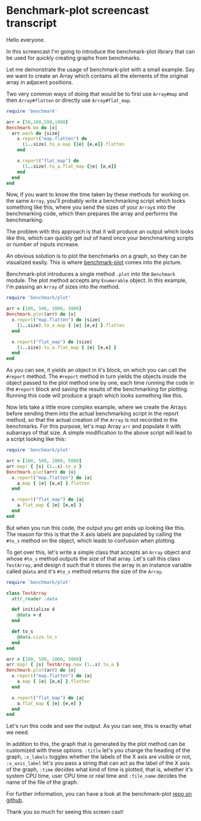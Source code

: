 # Benchmark-plot screencast transcript

Hello everyone.

In this screencast I'm going to introduce the benchmark-plot library that can be used for quickly creating graphs from benchmarks.

Let me demonstrate the usage of benchmark-plot with a small example. Say we want to create an Array which contains all the elements of the original array in adjacent positions. 

Two very common ways of doing that would be to first use `Array#map` and then `Array#flatten` or directly use `Array#flat_map`.

``` ruby
require 'benchmark'

arr = [50,100,500,1000]
Benchmark.bm do |x|
  arr.each do |size|
    x.report("map.flatten") do
      (1..size).to_a.map {|e| [e,e]}.flatten
    end

    x.report("flat_map") do
      (1..size).to_a.flat_map {|e| [e,e]}
    end
  end
end
```

Now, if you want to know the time taken by these methods for working on the same `Array`, you'll probably write a benchmarking script which looks something like this, where you send the sizes of your `Array`s into the benchmarking code, which then prepares the array and performs the benchmarking.

The problem with this approach is that it will produce an output which looks like this, which can quickly get out of hand once your benchmarking scripts or number of inputs increase.

An obvious solution is to plot the benchmarks on a graph, so they can be visualized easily. This is where [benchmark-plot](https://rubygems.org/gems/benchmark-plot) comes into the picture.

Benchmark-plot introduces a single method `.plot` into the `Benchmark` module. The plot method accepts any `Enumerable` object. In this example, I'm passing an `Array` of sizes into the method.
``` ruby
require 'benchmark/plot'

arr = [100, 500, 1000, 5000]
Benchmark.plot(arr) do |x|
  x.report("map.flatten") do |size|
    (1..size).to_a.map { |e| [e,e] }.flatten
  end

  x.report("flat_map") do |size|
    (1..size).to_a.flat_map { |e| [e,e] }
  end
end
```

As you can see, it yields an object in it's block, on which you can call the `#report` method. The `#report` method in turn yields the objects inside the object passed to the plot method one by one, each time running the code in the `#report` block and saving the results of the benchmarking for plotting. Running this code will produce a graph which looks something like this.

Now lets take a little more complex example, where we create the Arrays before sending them into the actual benchmarking script in the report method, so that the actual creation of the `Array` is not recorded in the benchmarks. For this purpose, let's map Array `arr` and populate it with subarrays of that size. A simple modification to the above script will lead to a script looking like this:
``` ruby
require 'benchmark/plot'

arr = [100, 500, 1000, 5000]
arr.map! { |s| (1..s).to_a }
Benchmark.plot(arr) do |x|
  x.report("map.flatten") do |a|
    a.map { |e| [e,e] }.flatten
  end

  x.report("flat_map") do |a|
    a.flat_map { |e| [e,e] }
  end
end
```

But when you run this code, the output you get ends up looking like this. The reason for this is that the X axis labels are populated by calling the `#to_s` method on the object, which leads to confusion when plotting.

To get over this, let's write a simple class that accepts an `Array` object and whose `#to_s` method outputs the size of that array. Let's call this class `TestArray`, and design it such that it stores the array in an instance variable called `@data` and it's `#to_s` method returns the size of the `Array`.
``` ruby
require 'benchmark/plot'

class TestArray
  attr_reader :data

  def initialize d
    @data = d
  end

  def to_s
    @data.size.to_s
  end
end

arr = [100, 500, 1000, 5000]
arr.map! { |s| TestArray.new (1..s).to_a }
Benchmark.plot(arr) do |x|
  x.report("map.flatten") do |a|
    a.map { |e| [e,e] }.flatten
  end

  x.report("flat_map") do |a|
    a.flat_map { |e| [e,e] }
  end
end
```

Let's run this code and see the output. As you can see, this is exactly what we need.

In addition to this, the graph that is generated by the plot method can be customized with these options. `:title` let's you change the heading of the graph, `:x_labels` toggles whether the labels of the X axis are visible or not, `:x_axis_label` let's you pass a string that can act as the label of the X axis of the graph, `:time` decides what kind of time is plotted, that is, whether it's system CPU time, user CPU time or real time and `:file_name` decides the name of the file of the graph.

For further information, you can have a look at the benchmark-plot [repo on github](https://github.com/v0dro/benchmark-plot).

Thank you so much for seeing this screen cast!
